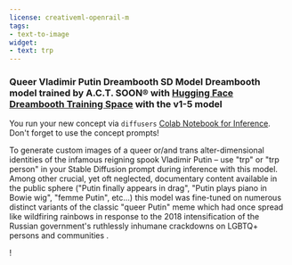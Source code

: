 ```yaml
---
license: creativeml-openrail-m
tags:
- text-to-image
widget:
- text: trp
---
```


### Queer Vladimir Putin Dreambooth SD Model Dreambooth model trained by A.C.T. SOON® with [Hugging Face Dreambooth Training Space](https://huggingface.co/spaces/multimodalart/dreambooth-training) with the v1-5 model

You run your new concept via `diffusers` [Colab Notebook for Inference](https://colab.research.google.com/github/huggingface/notebooks/blob/main/diffusers/sd_dreambooth_inference.ipynb). Don't forget to use the concept prompts! 

  
  
  
To generate custom images of a queer or/and trans alter-dimensional identities of the infamous reigning spook Vladimir Putin – use "trp" or "trp person" in your Stable Diffusion prompt during inference with this model.  
Among other crucial, yet oft neglected, documentary content available in the public sphere ("Putin finally appears in drag", "Putin plays piano in Bowie wig", "femme Putin", etc...) this model was fine-tuned on numerous distinct variants of the classic "queer Putin" meme which had once spread like wildfiring rainbows in response to the 2018 intensification of the Russian government's ruthlessly inhumane crackdowns on LGBTQ+ persons and communities . 
  

  
  
  
  
  
  
  
  
  
  
  
!